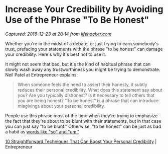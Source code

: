 # Increase Your Credibility by Avoiding Use of the Phrase "To Be Honest"

_Captured: 2016-12-23 at 20:14 from [lifehacker.com](http://lifehacker.com/increase-your-credibility-by-avoiding-use-of-the-phrase-1712371931)_

Whether you're in the midst of a debate, or just trying to earn somebody's trust, prefacing your statements with the phrase "to be honest" can damage your credibility. Here's why it's best not to use it.

It might not seem that bad, but it's the kind of habitual phrase that can slowly wash away any trustworthiness you might be trying to demonstrate. Neil Patel at Entrepreneur explains:

> When someone feels the need to assert their honesty, it subtly reduces their personal credibility. What does this statement say about you? Are you typically dishonest? Is it necessary to tell others that you are being honest? "To be honest" is a phrase that can introduce misgivings about your personal credibility.

People use this phrase most of the time when they're trying to emphasize the fact that they're about to be blunt with their statements, but in that case you can just say "to be blunt." Otherwise, "to be honest" can be just as bad a habit as [words like "so" and "um."](http://lifehacker.com/get-rid-of-the-word-so-to-increase-your-credibility-1571124119)

[10 Straightforward Techniques That Can Boost Your Personal Credibility](http://www.entrepreneur.com/article/247418?ctp=BizDev) | Entrepreneur

